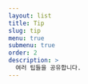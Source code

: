 ```yaml
---
layout: list
title: Tip
slug: tip
menu: true
submenu: true
order: 2
description: >
  여러 팁들을 공유합니다.
---
```

